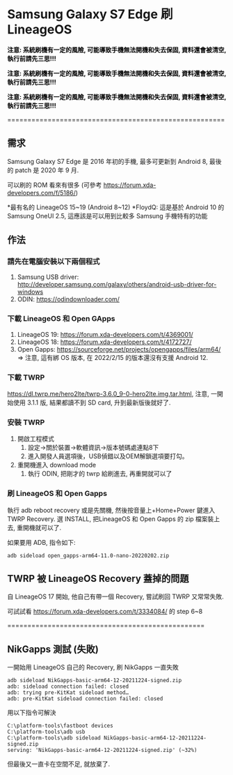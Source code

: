 # Samsung Galaxy S7 Edge 刷 LineageOS


<p><mark style="background-color:rgba(0,0,0,0);" class="has-inline-color has-vivid-red-color"><strong>注意: 系統刷機有一定的風險, 可能導致手機無法開機和失去保固, 資料還會被清空, 執行前請先三思!!!</strong></mark></p>

<p><strong><mark style="background-color:rgba(0,0,0,0);" class="has-inline-color has-luminous-vivid-amber-color">注意: 系統刷機有一定的風險, 可能導致手機無法開機和失去保固, 資料還會被清空, 執行前請先三思!!!</mark></strong></p>

<p><strong><mark style="background-color:rgba(0,0,0,0);" class="has-inline-color has-luminous-vivid-orange-color">注意: 系統刷機有一定的風險, 可能導致手機無法開機和失去保固, 資料還會被清空, 執行前請先三思!!!</mark></strong></p>

<p>======================================================</p>

## 需求

Samsung Galaxy S7 Edge 是 2016 年初的手機, 最多可更新到 Android 8, 最後的 patch 是 2020 年 9 月.

可以刷的 ROM 看來有很多 (可參考 https://forum.xda-developers.com/f/5186/)

*最有名的 LineageOS 15~19 (Android 8~12)
*FloydQ: 這是基於 Android 10 的 Samsung OneUI 2.5, 這應該是可以用到比較多 Samsung 手機特有的功能

## 作法

### 請先在電腦安裝以下兩個程式

1. Samsung USB driver: http://developer.samsung.com/galaxy/others/android-usb-driver-for-windows
1. ODIN: https://odindownloader.com/

### 下載 LineageOS 和 Open GApps

1. LineageOS 19: https://forum.xda-developers.com/t/4369001/
1. LineageOS 18: https://forum.xda-developers.com/t/4172727/
1. Open Gapps: https://sourceforge.net/projects/opengapps/files/arm64/ =&gt; 注意, 這有綁 OS 版本, 在 2022/2/15 的版本還沒有支援 Android 12.

### 下載 TWRP

https://dl.twrp.me/hero2lte/twrp-3.6.0_9-0-hero2lte.img.tar.html, 注意, 一開始使用 3.1.1 版, 結果都讀不到 SD card, 升到最新版後就好了.

### 安裝 TWRP

1. 開啟工程模式
    1. 設定→關於裝置→軟體資訊→版本號碼處連點8下
    1. 進入開發人員選項後，USB偵錯以及OEM解鎖選項要打勾。
1. 重開機進入 download mode
    1. 執行 ODIN, 把剛才的 twrp 給刷進去, 再重開就可以了

### 刷 LineageOS 和 Open Gapps

執行 adb reboot recovery 或是先關機, 然後按音量上+Home+Power 鍵進入 TWRP Recovery. 選 INSTALL, 把LineageOS 和 Open Gapps 的 zip 檔案裝上去, 重開機就可以了.

如果要用 ADB, 指令如下:

```
adb sideload open_gapps-arm64-11.0-nano-20220202.zip
```

## TWRP 被 LineageOS Recovery 蓋掉的問題

自 LineageOS 17 開始, 他自己有帶一個 Recovery, 嘗試刷回 TWRP 又常常失敗.

可試試看 https://forum.xda-developers.com/t/3334084/ 的 step 6~8

<p>=================================================</p>

## NikGapps 測試 (失敗)

一開始用 LineageOS 自己的 Recovery, 刷 NikGapps 一直失敗

```
adb sideload NikGapps-basic-arm64-12-20211224-signed.zip
adb: sideload connection failed: closed
adb: trying pre-KitKat sideload method…
adb: pre-KitKat sideload connection failed: closed
```

用以下指令可解決

```
C:\platform-tools\fastboot devices
C:\platform-tools\adb usb
C:\platform-tools\adb sideload NikGapps-basic-arm64-12-20211224-signed.zip
serving: 'NikGapps-basic-arm64-12-20211224-signed.zip' (~32%)
```

但最後又一直卡在空間不足, 就放棄了.

